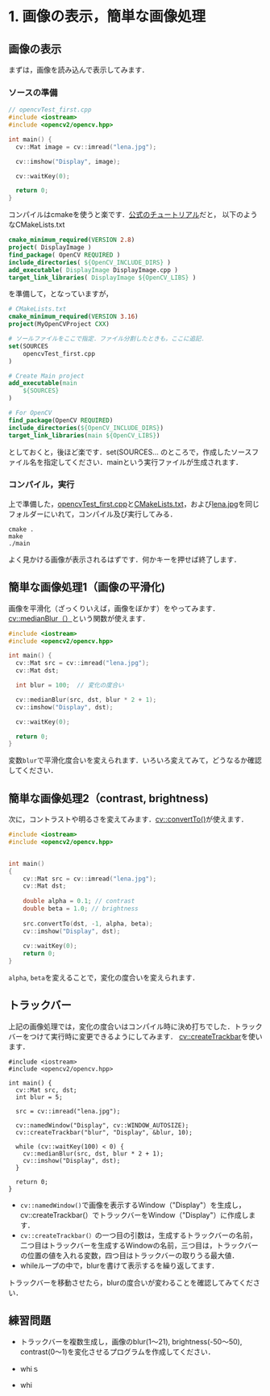 # 1. 画像の表示，簡単な画像処理

## 画像の表示

まずは，画像を読み込んで表示してみます．

### ソースの準備

```opencvTest_first.cpp
// opencvTest_first.cpp
#include <iostream>
#include <opencv2/opencv.hpp>

int main() {
  cv::Mat image = cv::imread("lena.jpg");

  cv::imshow("Display", image);

  cv::waitKey(0);

  return 0;
}
```

コンパイルはcmakeを使うと楽です．[公式のチュートリアル](https://docs.opencv.org/4.2.0/db/df5/tutorial_linux_gcc_cmake.html)だと，
以下のようなCMakeLists.txt

```cmake
cmake_minimum_required(VERSION 2.8)
project( DisplayImage )
find_package( OpenCV REQUIRED )
include_directories( ${OpenCV_INCLUDE_DIRS} )
add_executable( DisplayImage DisplayImage.cpp )
target_link_libraries( DisplayImage ${OpenCV_LIBS} )
```
を準備して，となっていますが，

```cmake
# CMakeLists.txt
cmake_minimum_required(VERSION 3.16)
project(MyOpenCVProject CXX)

# ソールファイルをここで指定．ファイル分割したときも，ここに追記．
set(SOURCES
    opencvTest_first.cpp
)

# Create Main project
add_executable(main
    ${SOURCES}
)

# For OpenCV
find_package(OpenCV REQUIRED)
include_directories(${OpenCV_INCLUDE_DIRS})
target_link_libraries(main ${OpenCV_LIBS})
```
としておくと，後ほど楽です．set(SOURCES... のところで，作成したソースファイル名を指定してください．mainという実行ファイルが生成されます．

### コンパイル，実行

上で準備した，[opencvTest_first.cpp](opencvTest_first.cpp)と[CMakeLists.txt](CMakeLists.txt)，および[lena.jpg](lena.jpg)を同じフォルダーにいれて，コンパイル及び実行してみる．

```
cmake .
make
./main
```

よく見かける画像が表示されるはずです．何かキーを押せば終了します．

## 簡単な画像処理1（画像の平滑化)

画像を平滑化（ざっくりいえば，画像をぼかす）をやってみます．[cv::medianBlur（）](https://docs.opencv.org/4.2.0/d4/d86/group__imgproc__filter.html#ga564869aa33e58769b4469101aac458f9)という関数が使えます．

```cpp
#include <iostream>
#include <opencv2/opencv.hpp>

int main() {
  cv::Mat src = cv::imread("lena.jpg");
  cv::Mat dst;

  int blur = 100;  // 変化の度合い 

  cv::medianBlur(src, dst, blur * 2 + 1);
  cv::imshow("Display", dst);

  cv::waitKey(0);

  return 0;
}
```

変数`blur`で平滑化度合いを変えられます．いろいろ変えてみて，どうなるか確認してください．


## 簡単な画像処理2（contrast, brightness)

次に，コントラストや明るさを変えてみます．[cv::convertTo()](https://docs.opencv.org/4.2.0/d3/d63/classcv_1_1Mat.html#adf88c60c5b4980e05bb556080916978b)が使えます．

```cpp
#include <iostream>
#include <opencv2/opencv.hpp>


int main()
{
    cv::Mat src = cv::imread("lena.jpg");
    cv::Mat dst;
  
    double alpha = 0.1; // contrast 
    double beta = 1.0; // brightness
     
    src.convertTo(dst, -1, alpha, beta);  
    cv::imshow("Display", dst);
    
    cv::waitKey(0);
    return 0;
}
```

`alpha`, `beta`を変えることで，変化の度合いを変えられます．

## トラックバー

上記の画像処理では，変化の度合いはコンパイル時に決め打ちでした．トラックバーをつけて実行時に変更できるようにしてみます．
[cv::createTrackbar](https://docs.opencv.org/4.2.0/d7/dfc/group__highgui.html#gaf78d2155d30b728fc413803745b67a9b)を使います．

```
#include <iostream>
#include <opencv2/opencv.hpp>

int main() {
  cv::Mat src, dst;
  int blur = 5;

  src = cv::imread("lena.jpg");

  cv::namedWindow("Display", cv::WINDOW_AUTOSIZE);
  cv::createTrackbar("blur", "Display", &blur, 10);

  while (cv::waitKey(100) < 0) {
    cv::medianBlur(src, dst, blur * 2 + 1);
    cv::imshow("Display", dst);
  }

  return 0;
}
```

- `cv::namedWindow()`で画像を表示するWindow（"Display"）を生成し， cv::createTrackbar(）でトラックバーをWindow（"Display"）に作成します．
- `cv::createTrackbar(）`の一つ目の引数は，生成するトラックバーの名前， 二つ目はトラックバーを生成するWindowの名前，三つ目は，トラックバーの位置の値を入れる変数，四つ目はトラックバーの取りうる最大値．
- whileループの中で，blurを書けて表示するを繰り返してます．

トラックバーを移動させたら，blurの度合いが変わることを確認してみてください．


## 練習問題

- トラックバーを複数生成し，画像のblur(1〜21), brightness(-50〜50), contrast(0〜1)を変化させるプログラムを作成してください．

- whiｓ
- whi
